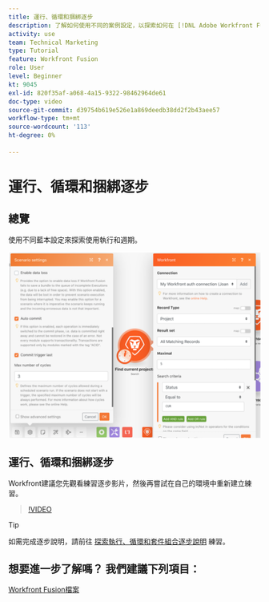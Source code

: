 ```yaml
---
title: 運行、循環和捆綁逐步
description: 了解如何使用不同的案例設定，以探索如何在 [!DNL Adobe Workfront Fusion].
activity: use
team: Technical Marketing
type: Tutorial
feature: Workfront Fusion
role: User
level: Beginner
kt: 9045
exl-id: 820f35af-a068-4a15-9322-98462964de61
doc-type: video
source-git-commit: d39754b619e526e1a869deedb38dd2f2b43aee57
workflow-type: tm+mt
source-wordcount: '113'
ht-degree: 0%

---
```


# 運行、循環和捆綁逐步

## 總覽

使用不同藍本設定來探索使用執行和週期。

![運行和循環設定的影像](assets/execution-history-and-scheduling-6.png)

## 運行、循環和捆綁逐步

Workfront建議您先觀看練習逐步影片，然後再嘗試在自己的環境中重新建立練習。

>[!VIDEO](https://video.tv.adobe.com/v/335286/?quality=12)

>[!TIP]
>
>如需完成逐步說明，請前往 [探索執行、循環和套件組合逐步說明](https://experienceleague.adobe.com/docs/workfront-learn/tutorials-workfront/fusion/exercises/exploring-runs-cycles-and-bundles.html?lang=en) 練習。


## 想要進一步了解嗎？ 我們建議下列項目：

[Workfront Fusion檔案](https://experienceleague.adobe.com/docs/workfront/using/adobe-workfront-fusion/workfront-fusion-2.html?lang=en)
